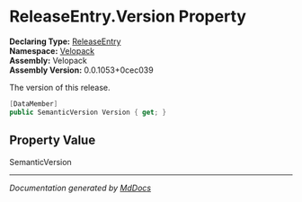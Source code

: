 ﻿<!--  
  <auto-generated>   
    The contents of this file were generated by a tool.  
    Changes to this file may be list if the file is regenerated  
  </auto-generated>   
-->

# ReleaseEntry.Version Property

**Declaring Type:** [ReleaseEntry](../index.md)  
**Namespace:** [Velopack](../../index.md)  
**Assembly:** Velopack  
**Assembly Version:** 0.0.1053+0cec039

 The version of this release. 

```csharp
[DataMember]
public SemanticVersion Version { get; }
```

## Property Value

SemanticVersion

___

*Documentation generated by [MdDocs](https://github.com/ap0llo/mddocs)*
